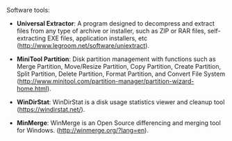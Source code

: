 Software tools:

* **Universal Extractor**: A program designed to decompress and extract files from any type of archive or installer, such as ZIP or RAR files, self-extracting EXE files, application installers, etc (http://www.legroom.net/software/uniextract).

* **MiniTool Partition**: Disk partition management with functions such as Merge Partition, Move/Resize Partition, Copy Partition, Create Partition, Split Partition, Delete Partition, Format Partition, and Convert File System (http://www.minitool.com/partition-manager/partition-wizard-home.html).

* **WinDirStat**: WinDirStat is a disk usage statistics viewer and cleanup tool (https://windirstat.net/).

* **MinMerge**: WinMerge is an Open Source differencing and merging tool for Windows. (http://winmerge.org/?lang=en).
